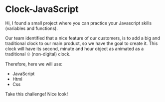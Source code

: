 # Clock-JavaScript
Hi, I found a small project where you can practice your Javascript skills (variables and functions).

Our team identified that a nice feature of our customers, is to add a big and traditional clock to our main product, so we have the goal to create it. This clock will have its second, minute and hour object as animated as a traditional ⏲ (non-digital) clock.

Therefore, here we will use:
- JavaScript
- Html
- Css

Take this challenge!
Nice look!
